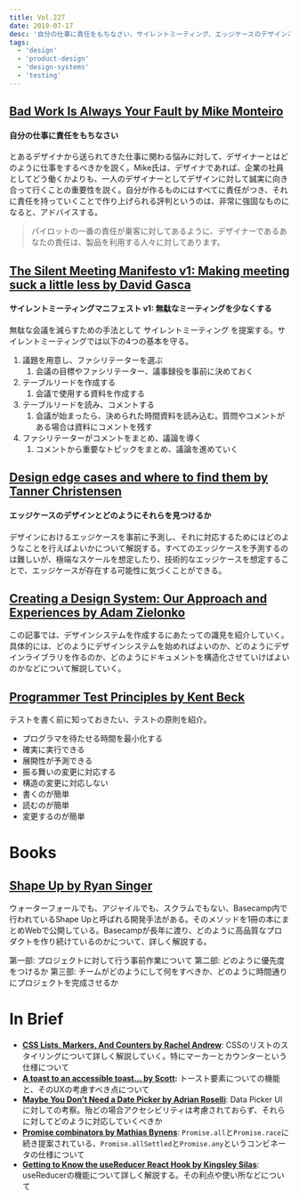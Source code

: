 ```yaml
---
title: Vol.227
date: 2019-07-17
desc: '自分の仕事に責任をもちなさい、サイレントミーティング、エッジケースのデザインとどのようにそれらを見つけるか、ほか計11リンク'
tags:
  - 'design'
  - 'product-design'
  - 'design-systems'
  - 'testing'
---
```


## [Bad Work Is Always Your Fault by Mike Monteiro](https://modus.medium.com/bad-work-is-always-your-fault-68e579b7ea73)

#### 自分の仕事に責任をもちなさい

とあるデザイナから送られてきた仕事に関わる悩みに対して、デザイナーとはどのように仕事をするべきかを説く。Mike氏は、デザイナであれば、企業の社員としてどう働くかよりも、一人のデザイナーとしてデザインに対して誠実に向き合って行くことの重要性を説く。自分が作るものにはすべてに責任がつき、それに責任を持っていくことで作り上げられる評判というのは、非常に強固なものになると、アドバイスする。

> パイロットの一番の責任が乗客に対してあるように、デザイナーであるあなたの責任は、製品を利用する人々に対してあります。

## [The Silent Meeting Manifesto v1: Making meeting suck a little less by David Gasca](https://medium.com/swlh/the-silent-meeting-manifesto-v1-189e9e3487eb)

#### サイレントミーティングマニフェスト v1:  無駄なミーティングを少なくする

無駄な会議を減らすための手法として サイレントミーティング を提案する。サイレントミーティングでは以下の4つの基本を守る。

1. 議題を用意し、ファシリテーターを選ぶ
    1. 会議の目標やファシリテーター、議事録役を事前に決めておく
2. テーブルリードを作成する
    1. 会議で使用する資料を作成する
3. テーブルリードを読み、コメントする
    1. 会議が始まったら、決められた時間資料を読み込む。質問やコメントがある場合は資料にコメントを残す
4. ファシリテーターがコメントをまとめ、議論を導く
    1. コメントから重要なトピックをまとめ、議論を進めていく

## [Design edge cases and where to find them by Tanner Christensen](https://tannerchristensen.com/blog/2019/6/17/design-edge-cases-and-where-to-find-them)

#### エッジケースのデザインとどのようにそれらを見つけるか

デザインにおけるエッジケースを事前に予測し、それに対応するためにはどのようなことを行えばよいかについて解説する。すべてのエッジケースを予測するのは難しいが、極端なスケールを想定したり、技術的なエッジケースを想定することで、エッジケースが存在する可能性に気づくことができる。

## [Creating a Design System: Our Approach and Experiences by Adam Zielonko](https://medium.com/netguru/creating-a-design-system-our-approach-and-experiences-d32bd56c3a8a)

この記事では、デザインシステムを作成するにあたっての識見を紹介していく。具体的には、どのようにデザインシステムを始めればよいのか、どのようにデザインライブラリを作るのか、どのようにドキュメントを構造化させていけばよいのかなどについて解説していく。

## [Programmer Test Principles by Kent Beck](https://medium.com/@kentbeck_7670/programmer-test-principles-d01c064d7934)

テストを書く前に知っておきたい、テストの原則を紹介。

- プログラマを待たせる時間を最小化する
- 確実に実行できる
- 展開性が予測できる
- 振る舞いの変更に対応する
- 構造の変更に対応しない
- 書くのが簡単
- 読むのが簡単
- 変更するのが簡単

# Books
## [Shape Up by Ryan Singer](https://basecamp.com/shapeup)

ウォーターフォールでも、アジャイルでも、スクラムでもない、Basecamp内で行われているShape Upと呼ばれる開発手法がある。そのメソッドを1冊の本にまとめWebで公開している。Basecampが長年に渡り、どのように高品質なプロダクトを作り続けているのかについて、詳しく解説する。

第一部:  プロジェクトに対して行う事前作業について
第二部:  どのように優先度をつけるか
第三部:  チームがどのようにして何をすべきか、どのように時間通りにプロジェクトを完成させるか

# In Brief
- [**CSS Lists, Markers, And Counters by Rachel Andrew**](https://www.smashingmagazine.com/2019/07/css-lists-markers-counters/): CSSのリストのスタイリングについて詳しく解説していく。特にマーカーとカウンターという仕様について
- [**A toast to an accessible toast... by Scott**](https://www.scottohara.me/blog/2019/07/08/a-toast-to-a11y-toasts.html)**:** トースト要素についての機能と、そのUXの考慮すべき点について
- [**Maybe You Don’t Need a Date Picker by Adrian Roselli**](http://adrianroselli.com/2019/07/maybe-you-dont-need-a-date-picker.html): Data Picker UI に対しての考察。殆どの場合アクセシビリティは考慮されておらず、それらに対してどのように対応していくべきか
- [**Promise combinators by Mathias Bynens**](https://v8.dev/features/promise-combinators): `Promise.all`と`Promise.race`に続き提案されている、`Promise.allSettled`と`Promise.any`というコンビネータの仕様について
- [**Getting to Know the useReducer React Hook by Kingsley Silas**](https://css-tricks.com/getting-to-know-the-usereducer-react-hook/): useReducerの機能について詳しく解説する。その利点や使い所などについて

